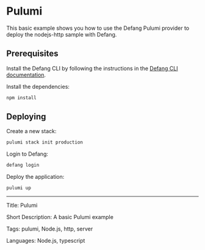 # Pulumi

This basic example shows you how to use the Defang Pulumi provider to deploy the nodejs-http sample with Defang.

## Prerequisites

Install the Defang CLI by following the instructions in the [Defang CLI documentation](https://docs.defang.io/docs/getting-started).

Install the dependencies:

```sh
npm install
```

## Deploying

Create a new stack:

```sh
pulumi stack init production
```

Login to Defang:

```sh
defang login
```

Deploy the application:

```sh
pulumi up
```

---

Title: Pulumi

Short Description: A basic Pulumi example

Tags: pulumi, Node.js, http, server

Languages: Node.js, typescript
